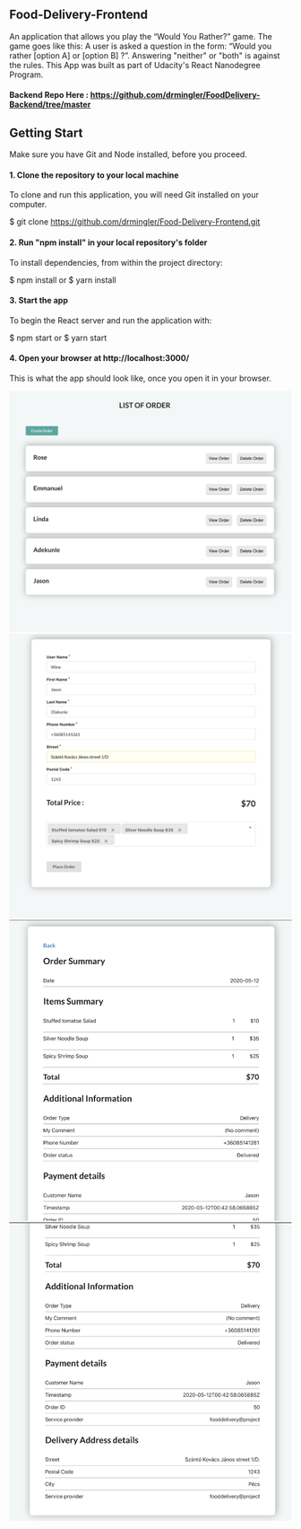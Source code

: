 ## Food-Delivery-Frontend
An application that allows you play the  “Would You Rather?” game. The game goes like this: A user is asked a question in the form: “Would you rather [option A] or [option B] ?”. Answering "neither" or "both" is against the rules. This App was built as part of Udacity's React Nanodegree Program.

#### Backend Repo Here : https://github.com/drmingler/FoodDelivery-Backend/tree/master

## Getting Start
Make sure you have Git and Node installed, before you proceed.

#### 1. Clone the repository to your local machine
To clone and run this application, you will need Git installed on your computer.

$ git clone https://github.com/drmingler/Food-Delivery-Frontend.git

#### 2. Run "npm install" in your local repository's folder
To install dependencies, from within the project directory:

$ npm install or $ yarn install

#### 3. Start the app
To begin the React server and run the application with:

$ npm start or $ yarn start

#### 4. Open your browser at http://localhost:3000/
This is what the app should look like, once you open it in your browser.

![alt text](https://github.com/drmingler/Food-Delivery-Frontend/blob/master/src/images/image1.png?raw=true "View1")
![alt text](https://github.com/drmingler/Food-Delivery-Frontend/blob/master/src/images/image2.png?raw=true "View2")
![alt text](https://github.com/drmingler/Food-Delivery-Frontend/blob/master/src/images/image3.png?raw=true "View3")
![alt text](https://github.com/drmingler/Food-Delivery-Frontend/blob/master/src/images/image4.png?raw=true "View4")
